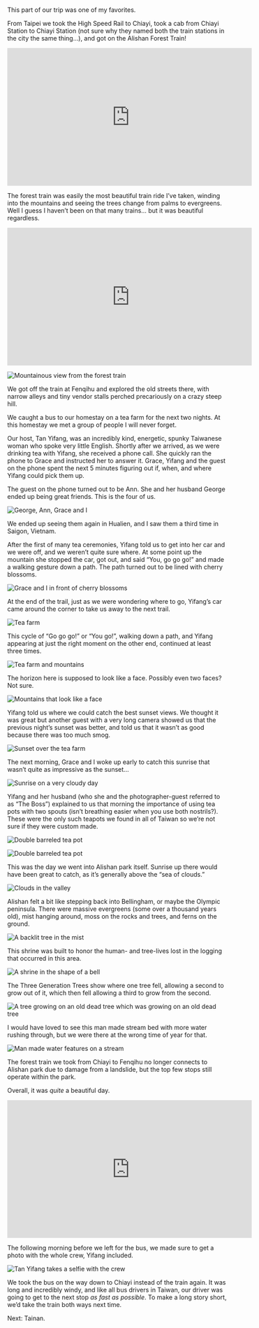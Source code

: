 # 

This part of our trip was one of my favorites.

From Taipei we took the High Speed Rail to Chiayi, took a cab from Chiayi Station to Chiayi Station (not sure why they named both the train stations in the city the same thing…), and got on the Alishan Forest Train!

<iframe width="560" height="315" src="https://www.youtube.com/embed/354UNTAM6Q4" title="YouTube video player" frameborder="0" allow="accelerometer; autoplay; clipboard-write; encrypted-media; gyroscope; picture-in-picture; web-share" allowfullscreen></iframe>

The forest train was easily the most beautiful train ride I’ve taken, winding into the mountains and seeing the trees change from palms to evergreens. Well I guess I haven’t been on that many trains… but it was beautiful regardless.

<iframe width="560" height="315" src="https://www.youtube.com/embed/crvotzedQW8" title="YouTube video player" frameborder="0" allow="accelerometer; autoplay; clipboard-write; encrypted-media; gyroscope; picture-in-picture; web-share" allowfullscreen></iframe>

![Mountainous view from the forest train](/blog/images/2023-02-22_trainview.JPG)

We got off the train at Fenqihu and explored the old streets there, with narrow alleys and tiny vendor stalls perched precariously on a crazy steep hill.

We caught a bus to our homestay on a tea farm for the next two nights. At this homestay we met a group of people I will never forget. 

Our host, Tan Yifang, was an incredibly kind, energetic, spunky Taiwanese woman who spoke very little English. Shortly after we arrived, as we were drinking tea with Yifang, she received a phone call. She quickly ran the phone to Grace and instructed her to answer it. Grace, Yifang and the guest on the phone spent the next 5 minutes figuring out if, when, and where Yifang could pick them up. 

The guest on the phone turned out to be Ann. She and her husband George ended up being great friends. This is the four of us.

![George, Ann, Grace and I](/blog/images/2023-02-22_friends.JPG)

We ended up seeing them again in Hualien, and I saw them a third time in Saigon, Vietnam.

After the first of many tea ceremonies, Yifang told us to get into her car and we were off, and we weren’t quite sure where. At some point up the mountain she stopped the car, got out, and said “You, go go go!” and made a walking gesture down a path. The path turned out to be lined with cherry blossoms.

![Grace and I in front of cherry blossoms](/blog/images/2023-02-22_sakura.JPG)

At the end of the trail, just as we were wondering where to go, Yifang’s car came around the corner to take us away to the next trail.

![Tea farm](/blog/images/2023-02-22_teafarm1.JPG)

This cycle of “Go go go!” or “You go!”, walking down a path, and Yifang appearing at just the right moment on the other end, continued at least three times.

![Tea farm and mountains](/blog/images/2023-02-22_teafarm2.JPG)

The horizon here is supposed to look like a face. Possibly even two faces? Not sure.

![Mountains that look like a face](/blog/images/2023-02-22_facemtn.JPG)

Yifang told us where we could catch the best sunset views. We thought it was great but another guest with a very long camera showed us that the previous night’s sunset was better, and told us that it wasn’t as good because there was too much smog.

![Sunset over the tea farm](/blog/images/2023-02-22_sunset.JPG)

The next morning, Grace and I woke up early to catch this sunrise that wasn’t quite as impressive as the sunset…

![Sunrise on a very cloudy day](/blog/images/2023-02-22_sunrise.JPG)

Yifang and her husband (who she and the photographer-guest referred to as “The Boss”) explained to us that morning the importance of using tea pots with two spouts (isn’t breathing easier when you use both nostrils?). These were the only such teapots we found in all of Taiwan so we’re not sure if they were custom made.

![Double barreled tea pot](/blog/images/2023-02-22_teapots1.JPG)

![Double barreled tea pot](/blog/images/2023-02-22_teapots2.JPG)

This was the day we went into Alishan park itself. Sunrise up there would have been great to catch, as it’s generally above the “sea of clouds.”

![Clouds in the valley](/blog/images/2023-02-22_valleyclouds.JPG)

Alishan felt a bit like stepping back into Bellingham, or maybe the Olympic peninsula. There were massive evergreens (some over a thousand years old), mist hanging around, moss on the rocks and trees, and ferns on the ground.

![A backlit tree in the mist](/blog/images/2023-02-22_mistree.JPG)

This shrine was built to honor the human- and tree-lives lost in the logging that occurred in this area.

![A shrine in the shape of a bell](/blog/images/2023-02-22_bellshrine.JPG)

The Three Generation Trees show where one tree fell, allowing a second to grow out of it, which then fell allowing a third to grow from the second.

![A tree growing on an old dead tree which was growing on an old dead tree](/blog/images/2023-02-22_3gentrees.JPG)

I would have loved to see this man made stream bed with more water rushing through, but we were there at the wrong time of year for that.

![Man made water features on a stream](/blog/images/2023-02-22_stream.JPG)

The forest train we took from Chiayi to Fenqihu no longer connects to Alishan park due to damage from a landslide, but the top few stops still operate within the park.

Overall, it was _quite_ a beautiful day.

<iframe width="560" height="315" src="https://www.youtube.com/embed/be8KMLmF2hQ" title="YouTube video player" frameborder="0" allow="accelerometer; autoplay; clipboard-write; encrypted-media; gyroscope; picture-in-picture; web-share" allowfullscreen></iframe>

The following morning before we left for the bus, we made sure to get a photo with the whole crew, Yifang included.

![Tan Yifang takes a selfie with the crew](/blog/images/2023-02-22_yifang.JPG)

We took the bus on the way down to Chiayi instead of the train again. It was long and incredibly windy, and like all bus drivers in Taiwan, our driver was going to get to the next stop _as fast as possible_. To make a long story short, we’d take the train both ways next time.

Next: Tainan.

